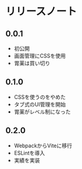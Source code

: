 # リリースノート

## 0.0.1
- 初公開
- 画面管理にCSSを使用
- 胃薬は買い切り

## 0.1.0
- CSSを使うのをやめた
- タブ式のUI管理を開始
- 胃薬がレベル制になった

## 0.2.0
- WebpackからViteに移行
- ESLintを導入
- 実績を実装